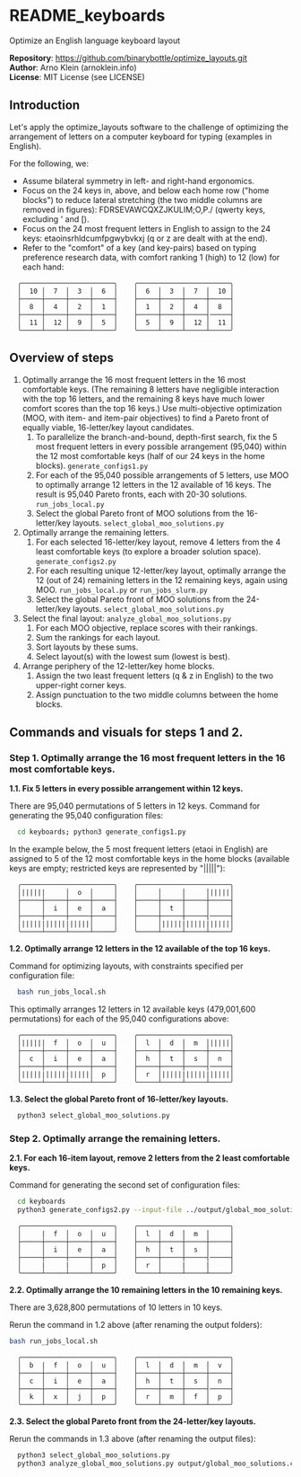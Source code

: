 # README_keyboards

Optimize an English language keyboard layout

**Repository**: https://github.com/binarybottle/optimize_layouts.git  
**Author**: Arno Klein (arnoklein.info)  
**License**: MIT License (see LICENSE)

## Introduction
Let's apply the optimize_layouts software to the challenge of optimizing the 
arrangement of letters on a computer keyboard for typing (examples in English). 

For the following, we:
  - Assume bilateral symmetry in left- and right-hand ergonomics.
  - Focus on the 24 keys in, above, and below each home row ("home blocks")
    to reduce lateral stretching (the two middle columns are removed in figures):
    FDRSEVAWCQXZJKULIM;O,P./ (qwerty keys, excluding ' and [).
  - Focus on the 24 most frequent letters in English to assign to the 24 keys:
    etaoinsrhldcumfpgwybvkxj (q or z are dealt with at the end).
  - Refer to the "comfort" of a key (and key-pairs) based on typing preference 
    research data, with comfort ranking 1 (high) to 12 (low) for each hand:

  ```
    ╭───────────────────────╮    ╭───────────────────────╮
    │  10 │  7  │  3  │  6  │    │  6  │  3  │  7  │  10 │
    ├─────┼─────┼─────┼─────┤    ├─────┼─────┼─────┼─────┤
    │  8  │  4  │  2  │  1  │    │  1  │  2  │  4  │  8  │
    ├─────┼─────┼─────┼─────┤    ├─────┼─────┼─────┤─────┤
    │  11 │  12 │  9  │  5  │    │  5  │  9  │  12 │  11 │
    ╰─────┴─────┴─────┴─────╯    ╰─────┴─────┴─────┴─────╯
  ```

## Overview of steps
1. Optimally arrange the 16 most frequent letters in the 16 most comfortable keys.
  (The remaining 8 letters have negligible interaction with the top 16 letters,
  and the remaining 8 keys have much lower comfort scores than the top 16 keys.)
  Use multi-objective optimization (MOO, with item- and item-pair objectives) 
  to find a Pareto front of equally viable, 16-letter/key layout candidates.
    1. To parallelize the branch-and-bound, depth-first search, 
       fix the 5 most frequent letters in every possible arrangement (95,040) 
       within the 12 most comfortable keys (half of our 24 keys in the home blocks).
       ``generate_configs1.py``
    2. For each of the 95,040 possible arrangements of 5 letters, 
       use MOO to optimally arrange 12 letters in the 12 available of 16 keys. 
       The result is 95,040 Pareto fronts, each with 20-30 solutions.
       ``run_jobs_local.py``
    3. Select the global Pareto front of MOO solutions from the 16-letter/key layouts.
       ``select_global_moo_solutions.py``
2. Optimally arrange the remaining letters.
    1. For each selected 16-letter/key layout, remove 4 letters from the 
       4 least comfortable keys (to explore a broader solution space).
       ``generate_configs2.py``
    2. For each resulting unique 12-letter/key layout, optimally arrange the 12 
       (out of 24) remaining letters in the 12 remaining keys, again using MOO.
       ``run_jobs_local.py`` or ``run_jobs_slurm.py``
    3. Select the global Pareto front of MOO solutions from the 24-letter/key layouts.
       ``select_global_moo_solutions.py``
3. Select the final layout: ``analyze_global_moo_solutions.py``
    1. For each MOO objective, replace scores with their rankings.
    2. Sum the rankings for each layout.
    3. Sort layouts by these sums.
    4. Select layout(s) with the lowest sum (lowest is best).
4. Arrange periphery of the 12-letter/key home blocks.
    1. Assign the two least frequent letters (q & z in English) 
       to the two upper-right corner keys.
    2. Assign punctuation to the two middle columns between the home blocks. 

## Commands and visuals for steps 1 and 2.

### Step 1. Optimally arrange the 16 most frequent letters in the 16 most comfortable keys.

  **1.1. Fix 5 letters in every possible arrangement within 12 keys.**

  There are 95,040 permutations of 5 letters in 12 keys.
  Command for generating the 95,040 configuration files:

  ```bash
    cd keyboards; python3 generate_configs1.py
  ```

  In the example below, the 5 most frequent letters (etaoi in English)
  are assigned to 5 of the 12 most comfortable keys in the home blocks
  (available keys are empty; restricted keys are represented by "|||||"):

  ```
    ╭───────────────────────╮    ╭───────────────────────╮
    │||||||     │  o  │     │    │     │     │     │|||||│
    ├─────┼─────┼─────┼─────┤    ├─────┼─────┼─────┼─────┤
    │     │  i  │  e  │  a  │    │     │  t  │     │     │
    ├─────┼─────┼─────┼─────┤    ├─────┼─────┼─────┤─────┤
    │|||||||||||||||||│     │    │     │|||||||||||||||||│
    ╰─────┴─────┴─────┴─────╯    ╰─────┴─────┴─────┴─────╯
  ```

  **1.2. Optimally arrange 12 letters in the 12 available of the top 16 keys.**

  Command for optimizing layouts, with constraints specified per configuration file:

  ```bash
    bash run_jobs_local.sh
  ```

  This optimally arranges 12 letters in 12 available keys 
  (479,001,600 permutations) for each of the 95,040 configurations above:

  ```
    ╭───────────────────────╮    ╭───────────────────────╮
    │||||||  f  │  o  │  u  │    │  l  │  d  │  m  │|||||│
    ├─────┼─────┼─────┼─────┤    ├─────┼─────┼─────┼─────┤
    │  c  │  i  │  e  │  a  │    │  h  │  t  │  s  │  n  │
    ├─────┼─────┼─────┼─────┤    ├─────┼─────┼─────┤─────┤
    │|||||||||||||||||│  p  │    │  r  │|||||||||||||||||│
    ╰─────┴─────┴─────┴─────╯    ╰─────┴─────┴─────┴─────╯
  ```

  **1.3. Select the global Pareto front of 16-letter/key layouts.**

  ```bash
    python3 select_global_moo_solutions.py
  ```

### Step 2. Optimally arrange the remaining letters.

  **2.1. For each 16-item layout, remove 2 letters from the 2 least comfortable keys.**

  Command for generating the second set of configuration files:

  ```bash
    cd keyboards
    python3 generate_configs2.py --input-file ../output/global_moo_solutions.csv --remove-positions "A;"
  ```

  ```
    ╭───────────────────────╮    ╭───────────────────────╮
    │     |  f  │  o  │  u  │    │  l  │  d  │  m  │     │
    ├─────┼─────┼─────┼─────┤    ├─────┼─────┼─────┼─────┤
    │     │  i  │  e  │  a  │    │  h  │  t  │  s  │     │
    ├─────┼─────┼─────┼─────┤    ├─────┼─────┼─────┤─────┤
    │     |     |     │  p  │    │  r  │     |     |     │
    ╰─────┴─────┴─────┴─────╯    ╰─────┴─────┴─────┴─────╯
  ```

  **2.2. Optimally arrange the 10 remaining letters in the 10 remaining keys.**

  There are 3,628,800 permutations of 10 letters in 10 keys.

  Rerun the command in 1.2 above (after renaming the output folders): 
  ```bash
  bash run_jobs_local.sh
  ```

  ```
    ╭───────────────────────╮    ╭───────────────────────╮
    │  b  |  f  │  o  │  u  │    │  l  │  d  │  m  │  v  │
    ├─────┼─────┼─────┼─────┤    ├─────┼─────┼─────┼─────┤
    │  c  │  i  │  e  │  a  │    │  h  │  t  │  s  │  n  │
    ├─────┼─────┼─────┼─────┤    ├─────┼─────┼─────┤─────┤
    │  k  │  x  │  j  │  p  │    │  r  │  m  │  f  │  p  │
    ╰─────┴─────┴─────┴─────╯    ╰─────┴─────┴─────┴─────╯
  ```

  **2.3. Select the global Pareto front from the 24-letter/key layouts.**

  Rerun the commands in 1.3 above (after renaming the output files):
  ```bash
    python3 select_global_moo_solutions.py
    python3 analyze_global_moo_solutions.py output/global_moo_solutions.csv
  ```
